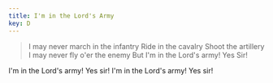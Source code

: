```yaml
---
title: I'm in the Lord's Army
key: D
---
```


>I may never march in the infantry
Ride in the cavalry
Shoot the artillery
I may never fly o'er the enemy
But I'm in the Lord's army!
Yes Sir!

I'm in the Lord's army!
Yes sir!
I'm in the Lord's army!
Yes sir!
